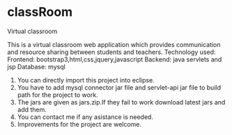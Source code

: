 # classRoom
Virtual classroom

This is a virtual classroom web application which provides communication and resource sharing between students and teachers.
Technology used:
Frontend: bootstrap3,html,css,jquery,javascript
Backend: java servlets and jsp
Database: mysql

1) You can directly import this project into eclipse.
2) You have to add mysql connector jar file and servlet-api jar file to build path for the project to work. 
3) The jars are given as jars.zip.If they fail to work download latest jars and 
add them.
4) You can contact me if any asistance is needed.
5) Improvements for the project are welcome.
